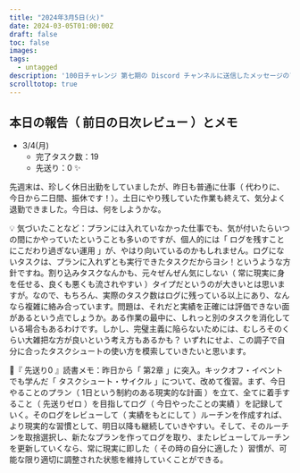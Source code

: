 ```yaml
---
title: "2024年3月5日(火)"
date: 2024-03-05T01:00:00Z
draft: false
toc: false
images:
tags: 
  - untagged
description: '100日チャレンジ 第七期の Discord チャンネルに送信したメッセージのアーカイブ'
scrolltotop: true
---
```


## 本日の報告（ 前日の日次レビュー ）とメモ

- 3/4(月)
  - 完了タスク数：19
  - 先送り：0 ✨

先週末は、珍しく休日出勤をしていましたが、昨日も普通に仕事（ 代わりに、今日から二日間、振休です！）。土日にやり残していた作業も終えて、気分よく退勤できました。今日は、何をしようかな。

💡 気づいたことなど：プランには入れていなかった仕事でも、気が付いたらいつの間にかやっていたということも多いのですが、個人的には「 ログを残すことにこだわり過ぎない運用 」が、やはり向いているのかもしれません。ログにないタスクは、プランに入れずとも実行できたタスクだからヨシ！というような方針ですね。割り込みタスクなんかも、元々ぜんぜん気にしない（ 常に現実に身を任せる、良くも悪くも流されやすい ）タイプだというのが大きいとは思いますが。なので、もちろん、実際のタスク数はログに残っている以上にあり、なんなら複雑に絡み合っています。問題は、それだと実績を正確には評価できない面があるという点でしょうか。ある作業の最中に、しれっと別のタスクを消化している場合もあるわけです。しかし、完璧主義に陥らないためには、むしろそのくらい大雑把な方が良いという考え方もあるかも？ いずれにせよ、この調子で自分に合ったタスクシュートの使い方を模索していきたいと思います。

🔖『 先送り0 』読書メモ：昨日から「 第2章 」に突入。キックオフ・イベントでも学んだ「 タスクシュート・サイクル 」について、改めて復習。まず、今日やることのプラン（ 1日という制約のある現実的な計画 ）を立て、全てに着手すること（ 先送りゼロ ）を目指してログ（ 今日やったことの実績 ）を記録していく。そのログをレビューして（ 実績をもとにして ）ルーチンを作成すれば、より現実的な習慣として、明日以降も継続していきやすい。そして、そのルーチンを取捨選択し、新たなプランを作ってログを取り、またレビューしてルーチンを更新していくなら、常に現実に即した（ その時の自分に適した ）習慣が、可能な限り適切に調整された状態を維持していくことができる。
